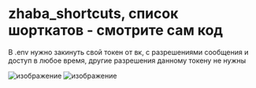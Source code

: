 ﻿# zhaba_shortcuts, список шорткатов - смотрите сам код

В .env нужно закинуть свой токен от вк, с разрешениями сообщения и доступ в любое время, другие разрешения данному токену не нужны 

![изображение](https://github.com/user-attachments/assets/06779760-4f99-463a-8f47-ea348570c01c)
![изображение](https://github.com/user-attachments/assets/7ae4b9a0-ff97-4b20-976f-bb05b8f64ecf)

